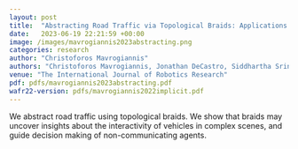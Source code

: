 ```yaml
---
layout: post
title:  "Abstracting Road Traffic via Topological Braids: Applications to Traffic Flow Analysis and Distributed Control"
date:   2023-06-19 22:21:59 +00:00
image: /images/mavrogiannis2023abstracting.png
categories: research
author: "Christoforos Mavrogiannis"
authors: "Christoforos Mavrogiannis, Jonathan DeCastro, Siddhartha Srinivasa"
venue: "The International Journal of Robotics Research"
pdf: pdfs/mavrogiannis2023abstracting.pdf
wafr22-version: pdfs/mavrogiannis2022implicit.pdf
---
```

We abstract road traffic using topological braids. We show that braids may uncover insights about the interactivity of vehicles in complex scenes, and guide decision making of non-communicating agents.